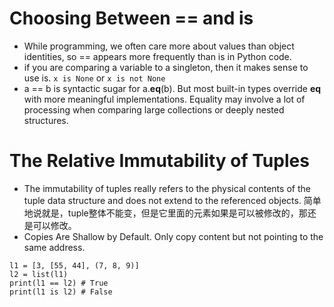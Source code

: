 # Choosing Between == and is
- While programming, we often care more about values than object identities, so == appears more frequently than is in Python code.
- if you are comparing a variable to a singleton, then it makes sense to use is. 
`x is None` or `x is not None`
- a == b is syntactic sugar for a.__eq__(b). But most built-in types override __eq__ with more meaningful implementations. Equality may involve a lot of processing when comparing large collections or deeply nested structures.

# The Relative Immutability of Tuples
- The immutability of tuples really refers to the physical contents of the tuple data structure and does not extend to the referenced objects. 简单地说就是，tuple整体不能变，但是它里面的元素如果是可以被修改的，那还是可以修改。
- Copies Are Shallow by Default. Only copy content but not pointing to the same address.
```
l1 = [3, [55, 44], (7, 8, 9)]
l2 = list(l1)
print(l1 == l2) # True
print(l1 is l2) # False
```
